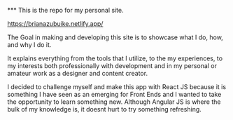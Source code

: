 *** This is the repo for my personal site.

https://brianazubuike.netlify.app/

The Goal in making and developing this site is to showcase what I do, how, and why I do it. 

It explains everything from the tools that I utilize, to the my experiences, to my interests both professionally with development and in my personal or amateur work as a designer and content creator.

I decided to challenge myself and make this app with React JS because it is something I have seen as an emerging for Front Ends and I wanted to take the opportunity to learn something new. Although Angular JS is where the bulk of my knowledge is, it doesnt hurt to try something refreshing.
